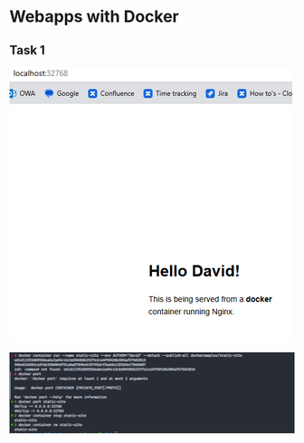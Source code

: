 # Webapps with Docker

## Task 1

![1a](webapps-with-docker/ex1a.png)

![1b](webapps-with-docker/ex1b.png)